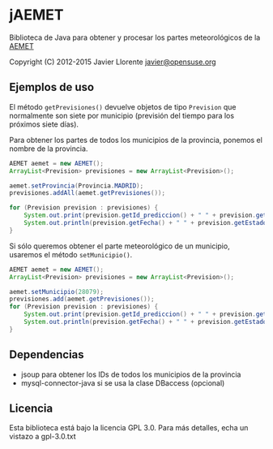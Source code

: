 jAEMET
======

Biblioteca de Java para obtener y procesar los partes meteorológicos de la [AEMET](http://www.aemet.es/)

Copyright (C) 2012-2015 Javier Llorente <javier@opensuse.org>






Ejemplos de uso
---------------

El método `getPrevisiones()` devuelve objetos de tipo `Prevision` que normalmente son 
siete por municipio (previsión del tiempo para los próximos siete días).

Para obtener los partes de todos los municipios de la provincia, ponemos el nombre de la provincia.
```java
AEMET aemet = new AEMET();
ArrayList<Prevision> previsiones = new ArrayList<Prevision>();

aemet.setProvincia(Provincia.MADRID);
previsiones.addAll(aemet.getPrevisiones());

for (Prevision prevision : previsiones) {
	System.out.print(prevision.getId_prediccion() + " " + prevision.getId() + " " + prevision.getMunicipio() + " ");
	System.out.println(prevision.getFecha() + " " + prevision.getEstado_cielo() + " " + prevision.getT_max() + "C " + prevision.getT_min() + "C");
}
```

Si sólo queremos obtener el parte meteorológico de un municipio, usaremos el método `setMunicipio()`.
```java
AEMET aemet = new AEMET();
ArrayList<Prevision> previsiones = new ArrayList<Prevision>();

aemet.setMunicipio(28079);
previsiones.add(aemet.getPrevisiones());
for (Prevision prevision : previsiones) {
	System.out.print(prevision.getId_prediccion() + " " + prevision.getId() + " " + prevision.getMunicipio() + " ");
	System.out.println(prevision.getFecha() + " " + prevision.getEstado_cielo() + " " + prevision.getT_max() + "C " + prevision.getT_min() + "C");
}

```

Dependencias
------------
- jsoup para obtener los IDs de todos los municipios de la provincia
- mysql-connector-java si se usa la clase DBaccess (opcional)


Licencia
--------
Esta biblioteca está bajo la licencia GPL 3.0. 
Para más detalles, echa un vistazo a gpl-3.0.txt 


